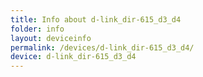 ```yaml
---
title: Info about d-link_dir-615_d3_d4
folder: info
layout: deviceinfo
permalink: /devices/d-link_dir-615_d3_d4/
device: d-link_dir-615_d3_d4
---
```

